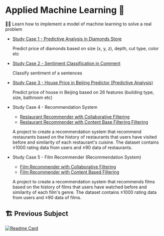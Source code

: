 # Applied Machine Learning 🏢

👨‍💻 Learn how to implement a model of machine learning to solve a real problem

* [Study Case 1 - Predictive Analysis in Diamonds Store](https://github.com/manabil/Applied_Machine_Learning/blob/main/(Study%20Case%20I)%20Predictive_Analytics.ipynb)

  Predict price of diamonds based on size (x, y, z), depth, cut type, color etc
  
* [Study Case 2 - Sentiment Classification in Comment](https://github.com/manabil/Applied_Machine_Learning/blob/main/(Study%20Case%20II)%20Sentiment%20Analysis%20PyTorch.ipynb)

  Classify sentiment of a sentences 
  
* [Study Case 3 - House Price in Beijing Predictor (Predictive Analysis)](https://github.com/manabil/Applied_Machine_Learning/tree/main/(Study%20Case%20III)%20House%20Price%20in%20Beijing%20Predictor)

  Predict price of house in Beijing based on 26 features (building type, size, bathroom etc)
  
* Study Case 4 - Recommendation System
  * [Restaurant Recommender with Collaborative Filtering](https://github.com/manabil/Applied_Machine_Learning/blob/main/(Study%20Case%20IV)%20Recommendation%20System/Recommendation%20System%20(Collaborative%20Filtering).ipynb)
  * [Restaurant Recommender with Content Base Filtering Filtering](https://github.com/manabil/Applied_Machine_Learning/blob/main/(Study%20Case%20IV)%20Recommendation%20System/Recommendation%20System%20(Content%20Based%20Filtering).ipynb)

  A project to create a recommendation system that recommend restaurants based on the history of restaurants that users have visited before and similarity of each restaurant's cuisine. The dataset contains ±1000 rating data from users and ±90 data of restaurants.
  
* Study Case 5 - Film Recommender (Recommendation System)
  * [Film Recommender with Collaborative Filtering](https://github.com/manabil/Applied_Machine_Learning/blob/main/(Study%20Case%20V)%20Film%20Recommendation%20System/Film%20Recommender.ipynb)
  * [Film Recommender with Content Based Filtering](https://github.com/manabil/Applied_Machine_Learning/blob/main/(Study%20Case%20V)%20Film%20Recommendation%20System/Film%20Recommender.ipynb)

  A project to create a recommendation system that recommends films based on the history of films that users have watched before and similarity of each film's genre. The dataset contains ±1000 rating data from users and ±90 data of films.

## 🏗 Previous Subject
[![Readme Card](https://github-readme-stats.vercel.app/api/pin/?username=manabil&repo=Machine_Learning_Intermediate&show_owner=true&theme=tokyonight&bg_color=151515&title_color=fb8c00&text_color=ffffff&icon_color=39d353&border_color=151515)](https://github.com/manabil/Machine_Learning_Intermediate)
</br>
